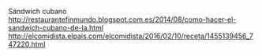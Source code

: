Sándwich cubano	http://restaurantefinmundo.blogspot.com.es/2014/08/como-hacer-el-sandwich-cubano-de-la.html http://elcomidista.elpais.com/elcomidista/2016/02/10/receta/1455139456_747220.html
